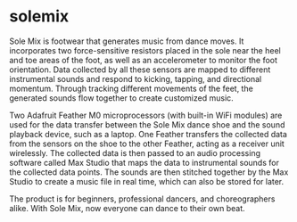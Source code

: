 # solemix

Sole Mix is footwear that generates music from dance moves. It incorporates two force-sensitive resistors placed in the sole near the heel and toe areas of the foot, as well as an accelerometer to monitor the foot orientation. Data collected by all these sensors are mapped to different instrumental sounds and respond to kicking, tapping, and directional momentum. Through tracking different movements of the feet, the generated sounds flow together to create customized music. 

Two Adafruit Feather M0 microprocessors (with built-in WiFi modules) are used for the data transfer between the Sole Mix dance shoe and the sound playback device, such as a laptop. One Feather transfers the collected data from the sensors on the shoe to the other Feather, acting as a receiver unit wirelessly. The collected data is then passed to an audio processing software called Max Studio that maps the data to instrumental sounds for the collected data points. The sounds are then stitched together by the Max Studio to create a music file in real time, which can also be stored for later.

The product is for beginners, professional dancers, and choreographers alike. With Sole Mix, now everyone can dance to their own beat.
